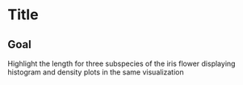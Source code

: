 # Title

<!-- ## [Live Demo]() -->

## Goal

Highlight the length for three subspecies of the iris flower displaying histogram and density plots in the same visualization